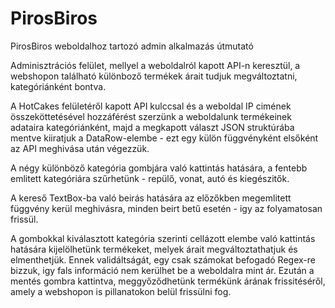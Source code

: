 # PirosBiros
PirosBiros weboldalhoz tartozó admin alkalmazás útmutató

Adminisztrációs felület, mellyel a weboldalról kapott API-n keresztül, a webshopon található különboző termékek árait tudjuk megváltoztatni, kategóriánként bontva.

A HotCakes felületéről kapott API kulccsal és a weboldal IP cimének összeköttetésével hozzáférést szerzünk a weboldalunk termékeinek adataira kategóriánként, majd a megkapott választ JSON struktúrába mentve kiiratjuk a DataRow-elembe - ezt egy külön függvényként elsőként az API meghivása után végezzük. 

A négy különböző kategória gombjára való kattintás hatására, a fentebb emlitett kategóriára szűrhetünk - repülő, vonat, autó és kiegészitők.

A kereső TextBox-ba való beirás hatására az előzőkben megemlitett függvény kerül meghivásra, minden beirt betű esetén - igy az folyamatosan frissül.

A gombokkal kiválasztott kategória szerinti cellázott elembe való kattintás hatására kijelölhetünk termékeket, melyek árait megváltoztathatjuk és elmenthetjük. Ennek validáltságát, egy csak számokat befogadó Regex-re bizzuk, igy fals információ nem kerülhet be a weboldalra mint ár. Ezután a mentés gombra kattintva, meggyőződhetünk termékünk árának frissitéséről, amely a webshopon is pillanatokon belül frissülni fog.
